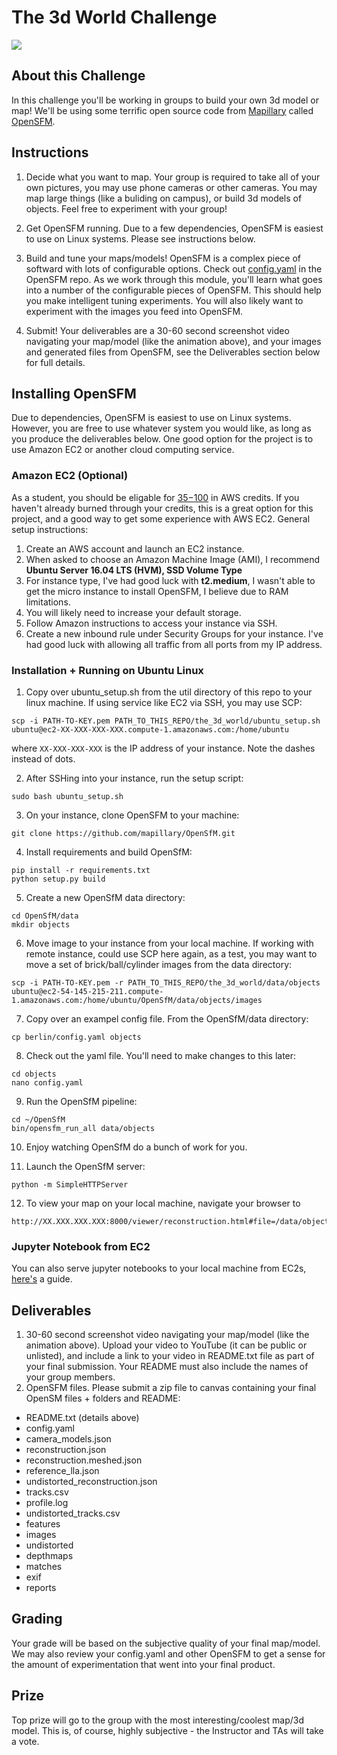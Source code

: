 # The 3d World Challenge

![](../videos/opensfm_demo.gif)

## About this Challenge
In this challenge you'll be working in groups to build your own 3d model or map! We'll be using some terrific open source code from [Mapillary](https://www.mapillary.com/) called [OpenSFM](https://github.com/mapillary/OpenSfM). 

## Instructions

1. Decide what you want to map. Your group is required to take all of your own pictures, you may use phone cameras or other cameras. You may map large things (like a buliding on campus), or build 3d models of objects. Feel free to experiment with your group! 

2. Get OpenSFM running. Due to a few dependencies, OpenSFM is easiest to use on Linux systems. Please see instructions below. 

3. Build and tune your maps/models! OpenSFM is a complex piece of softward with lots of configurable options. Check out [config.yaml](https://github.com/mapillary/OpenSfM/blob/master/config.yaml) in the OpenSFM repo. As we work through this module, you'll learn what goes into a number of the configurable pieces of OpenSFM. This should help you make intelligent tuning experiments. You will also likely want to experiment with the images you feed into OpenSFM. 

4. Submit! Your deliverables are a 30-60 second screenshot video navigating your map/model (like the animation above), and your images and generated files from OpenSFM, see the Deliverables section below for full details. 


## Installing OpenSFM

Due to dependencies, OpenSFM is easiest to use on Linux systems. However, you are free to use whatever system you would like, as long as you produce the deliverables below. One good option for the project is to use Amazon EC2 or another cloud computing service. 

### Amazon EC2 (Optional)
As a student, you should be eligable for [$35-$100](https://aws.amazon.com/blogs/aws/aws-educate-credits-training-content-and-collaboration-for-students-educators/) in AWS credits. If you haven't already burned through your credits, this is a great option for this project, and a good way to get some experience with AWS EC2. General setup instructions:

1. Create an AWS account and launch an EC2 instance.
2. When asked to choose an Amazon Machine Image (AMI), I recommend **Ubuntu Server 16.04 LTS (HVM), SSD Volume Type**
3. For instance type, I've had good luck with **t2.medium**, I wasn't able to get the micro instance to install OpenSFM, I believe due to RAM limitations. 
4. You will likely need to increase your default storage. 
5. Follow Amazon instructions to access your instance via SSH.
6. Create a new inbound rule under Security Groups for your instance. I've had good luck with allowing all traffic from all ports from my IP address. 

### Installation + Running on Ubuntu Linux

1. Copy over ubuntu_setup.sh from the util directory of this repo to your linux machine. If using service like EC2 via SSH, you may use SCP: 

```
scp -i PATH-TO-KEY.pem PATH_TO_THIS_REPO/the_3d_world/ubuntu_setup.sh ubuntu@ec2-XX-XXX-XXX-XXX.compute-1.amazonaws.com:/home/ubuntu
```

where `XX-XXX-XXX-XXX` is the IP address of your instance. Note the dashes instead of dots. 

2. After SSHing into your instance, run the setup script:

```
sudo bash ubuntu_setup.sh 
```

3. On your instance, clone OpenSFM to your machine:

```
git clone https://github.com/mapillary/OpenSfM.git
```

4. Install requirements and build OpenSfM:

```
pip install -r requirements.txt
python setup.py build

```

5. Create a new OpenSfM data directory:

```
cd OpenSfM/data
mkdir objects
```

6. Move image to your instance from your local machine. If working with remote instance, could use SCP here again, as a test, you may want to move a set of brick/ball/cylinder images from the data directory:

```
scp -i PATH-TO-KEY.pem -r PATH_TO_THIS_REPO/the_3d_world/data/objects ubuntu@ec2-54-145-215-211.compute-1.amazonaws.com:/home/ubuntu/OpenSfM/data/objects/images

```

7. Copy over an exampel config file. From the OpenSfM/data directory:

```
cp berlin/config.yaml objects
```

8. Check out the yaml file. You'll need to make changes to this later:

```
cd objects
nano config.yaml

```

9. Run the OpenSfM pipeline:

```
cd ~/OpenSfM
bin/opensfm_run_all data/objects
```

10. Enjoy watching OpenSfM do a bunch of work for you. 

11. Launch the OpenSfM server:

```
python -m SimpleHTTPServer
```

12. To view your map on your local machine, navigate your browser to 

```
http://XX.XXX.XXX.XXX:8000/viewer/reconstruction.html#file=/data/objects/reconstruction.meshed.json
```

### Jupyter Notebook from EC2
You can also serve jupyter notebooks to your local machine from EC2s, [here's](https://medium.com/@alexjsanchez/python-3-notebooks-on-aws-ec2-in-15-mostly-easy-steps-2ec5e662c6c6) a guide. 


## Deliverables
1. 30-60 second screenshot video navigating your map/model (like the animation above). Upload your video to YouTube (it can be public or unlisted), and include a link to your video in README.txt file as part of your final submission. Your README must also include the names of your group members. 
2. OpenSFM files. Please submit a zip file to canvas containing your final OpenSM files + folders and README: 
- README.txt (details above)
- config.yaml 
- camera_models.json  
- reconstruction.json 
- reconstruction.meshed.json
- reference_lla.json
- undistorted_reconstruction.json
- tracks.csv
- profile.log
- undistorted_tracks.csv
- features             
- images         
- undistorted
- depthmaps           
- matches                
- exif                  
- reports                     

## Grading
Your grade will be based on the subjective quality of your final map/model. We may also review your config.yaml and other OpenSFM to get a sense for the amount of experimentation that went into your final product. 

## Prize
Top prize will go to the group with the most interesting/coolest map/3d model. This is, of course, highly subjective - the Instructor and TAs will take a vote. 



